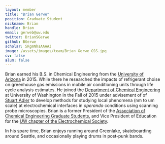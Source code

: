 ```yaml
---
layout: member
title: "Brian Gerwe"
position: Graduate Student
nickname: Brian
handle: Brian
email: gerweb@uw.edu
twitter: BrianSGerwe
github: BGerwe
scholar: 5RgmNhsAAAAJ
image: /assets/images/team/Brian_Gerwe_GSS.jpg
cv: false
alum: false
---
```

Brian earned his B.S. in Chemical Engineering from the [University of Arizona] in 2015. While there he researched the impacts of refrigerant choise on greenhouse gas emissions in 
mobile air conditioning units through life cycle analysis estimates. He joined the [Department of Chemical Engineering] at University of Washington in the Fall of 2015 under advisement of 
of [Stuart Adler] to develop methods for studying local phenomena (nm to um scale) at electrochemical interfaces in _operando_ conditions using scanning probe microscopies. Brian is a former
President of the [Association of Chemical Engineering Graduate Students], and Vice President of Education for the [UW chapter of the Electrochemical Society].

In his spare time, Brian enjoys running around Greenlake, skateboarding around Seattle, and occasionally playing drums in post-punk bands.


[University of Arizona]: https://www.arizona.edu
[Department of Chemical Engineering]: https://www.cheme.washington.edu 
[Association of Chemical Engineering Graduate Students]: http://depts.washington.edu/acesche/
[UW chapter of the Electrochemical Society]: https://students.washington.edu/essc/
[Stuart Adler]: /team/stu-adler


